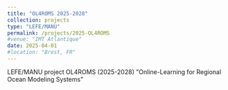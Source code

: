 ```yaml
---
title: "OL4ROMS 2025-2028"
collection: projects
type: "LEFE/MANU"
permalink: /projects/2025-OL4ROMS
#venue: "IMT Atlantique"
date: 2025-04-01
#location: "Brest, FR"
---
```


LEFE/MANU project OL4ROMS (2025-2028) "Online-Learning for Regional Ocean Modeling Systems"

